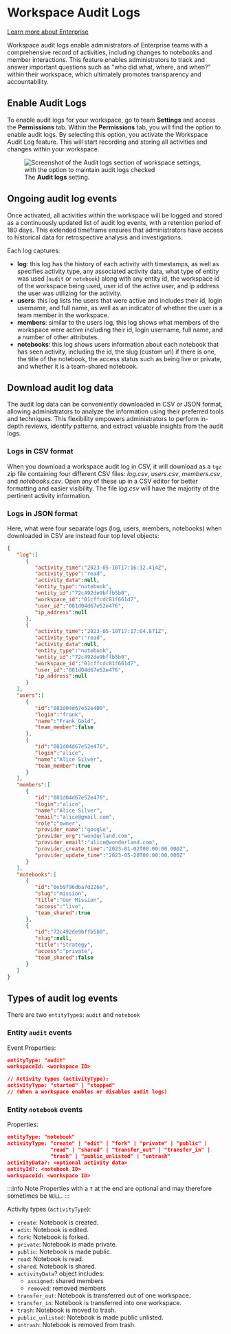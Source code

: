 # Workspace Audit Logs 
<a class="enterprise-label" href="https://observablehq.com/pricing">Learn more about Enterprise</a>


Workspace audit logs enable administrators of Enterprise teams with a comprehensive record of activities, including changes to notebooks and member interactions. This feature enables administrators to track and answer important questions such as "who did what, where, and when?" within their workspace, which ultimately promotes transparency and accountability.


## Enable Audit Logs

To enable audit logs for your workspace, go to team **Settings** and access the **Permissions** tab. Within the **Permissions** tab, you will find the option to enable audit logs. By selecting this option, you activate the Workspace Audit Log feature. This will start recording and storing all activities and changes within your workspace.

<figure>
  <img
    class="screenshot" style="max-width:450px;"
    src="/accounts-workspaces/assets/settings-audit-log.png"
    alt="Screenshot of the Audit logs section of workspace settings, with the option to maintain audit logs checked"
  />
  <figcaption>The <b>Audit logs</b> setting.</figcaption>
</figure>

## Ongoing audit log events

Once activated, all activities within the workspace will be logged and stored as a continuously updated list of audit log events, with a retention period of 180 days. This extended timeframe ensures that administrators have access to historical data for retrospective analysis and investigations.

Each log captures:
- **log**: this log has the history of each activity with timestamps, as well as specifies activity type, any associated activity data, what type of entity was used (`audit` or `notebook`) along with any entity id, the workspace id of the workspace being used, user id of the active user, and ip address the user was utilizing for the activity.
- **users**: this log lists the users that were active and includes their id, login username, and full name, as well as an indicator of whether the user is a team member in the workspace.
- **members**: similar to the users log, this log shows what members of the workspace were active including their id, login username, full name, and a number of other attributes.
- **notebooks**: this log shows users information about each notebook that has seen activity, including the id, the slug (custom url) if there is one, the title of the notebook, the access status such as being live or private, and whether it is a team-shared notebook.

## Download audit log data

The audit log data can be conveniently downloaded in CSV or JSON format, allowing administrators to analyze the information using their preferred tools and techniques. This flexibility empowers administrators to perform in-depth reviews, identify patterns, and extract valuable insights from the audit logs.

### Logs in CSV format

When you download a workspace audit log in CSV, it will download as a `tgz` zip file containing four different CSV files: _log.csv_, _users.csv_, _members.csv_, and _notebooks.csv_. Open any of these up in a CSV editor for better formatting and easier visibility. The file _log.csv_ will have the majority of the pertinent activity information.

### Logs in JSON format

Here, what were four separate logs (log, users, members, notebooks) when downloaded in CSV are instead four top level objects:

```json
{
   "log":[
      {
         "activity_time":"2023-05-10T17:16:32.414Z",
         "activity_type":"read",
         "activity_data":null,
         "entity_type":"notebook",
         "entity_id":"72c492de9bffb5b0",
         "workspace_id":"01cffcdc81f661d7",
         "user_id":"081d04d67e52e476",
         "ip_address":null
      },
      {
         "activity_time":"2023-05-10T17:17:04.871Z",
         "activity_type":"read",
         "activity_data":null,
         "entity_type":"notebook",
         "entity_id":"72c492de9bffb5b0",
         "workspace_id":"01cffcdc81f661d7",
         "user_id":"081d04d67e52e476",
         "ip_address":null
      }
   ],
   "users":[
      {
         "id":"081d04d67e52e400",
         "login":"frank",
         "name":"Frank Gold",
         "team_member":false
      },
      {
         "id":"081d04d67e52e476",
         "login":"alice",
         "name":"Alice Silver",
         "team_member":true
      }
   ],
   "members":[
      {
         "id":"081d04d67e52e476",
         "login":"alice",
         "name":"Alice Silver",
         "email":"alice@gmail.com",
         "role":"owner",
         "provider_name":"google",
         "provider_org":"wonderland.com",
         "provider_email":"alice@wonderland.com",
         "provider_create_time":"2023-01-02T00:00:00.000Z",
         "provider_update_time":"2023-05-20T00:00:00.000Z"
      }
   ],
   "notebooks":[
      {
         "id":"0eb9f96dba7d226e",
         "slug":"mission",
         "title":"Our Mission",
         "access":"live",
         "team_shared":true
      },
      {
         "id":"72c492de9bffb5b0",
         "slug":null,
         "title":"Strategy",
         "access":"private",
         "team_shared":false
      }
   ]
}
```

## Types of audit log events

There are two `entityType`s: `audit` and `notebook`

### Entity `audit` events

Event Properties:

```json
entityType: "audit"
workspaceId: <workspace ID>

// Activity types (activityType):
activityType: "started" | "stopped"
// (When a workspace enables or disables audit logs)
```

### Entity `notebook` events
Properties:

```json
entityType: "notebook"
activityType: "create" | "edit" | "fork" | "private" | "public" |
              "read" | "shared" | "transfer_out" | "transfer_in" |
              "trash" | "public_unlisted" | "untrash"
activityData?: <optional activity data>
entityId?: <notebook ID>
workspaceId: <workspace ID>
```

:::info Note
Properties with a <b><code>?</code></b> at the end are optional and may therefore sometimes be <code>NULL</code>.
:::

Activity types (`activityType`):

- `create`: Notebook is created.
- `edit`: Notebook is edited.
- `fork`: Notebook is forked.
- `private`: Notebook is made private.
- `public`: Notebook is made public.
- `read`: Notebook is read.
- `shared`: Notebook is shared.
- `activityData`? object includes:
    - `assigned`: shared members
    - `removed`: removed members
- `transfer_out`: Notebook is transferred out of one workspace.
- `transfer_in`: Notebook is transferred into one workspace.
- `trash`: Notebook is moved to trash.
- `public_unlisted`: Notebook is made public unlisted.
- `untrash`: Notebook is removed from trash.
